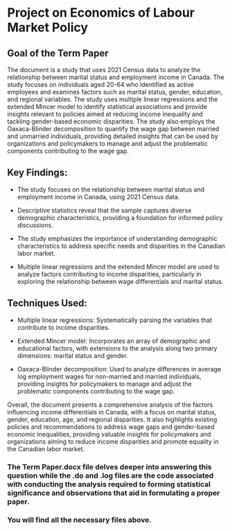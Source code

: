 # Project on Economics of Labour Market Policy

## Goal of the Term Paper

The document is a study that uses 2021 Census data to analyze the relationship between marital status and employment income in Canada. The study focuses on individuals aged 20-64 who identified as active employees and examines factors such as marital status, gender, education, and regional variables. The study uses multiple linear regressions and the extended Mincer model to identify statistical associations and provide insights relevant to policies aimed at reducing income inequality and tackling gender-based economic disparities. The study also employs the Oaxaca-Blinder decomposition to quantify the wage gap between married and unmarried individuals, providing detailed insights that can be used by organizations and policymakers to manage and adjust the problematic components contributing to the wage gap.


## Key Findings:

- The study focuses on the relationship between marital status and employment income in Canada, using 2021 Census data.

- Descriptive statistics reveal that the sample captures diverse demographic characteristics, providing a foundation for informed policy discussions.

- The study emphasizes the importance of understanding demographic characteristics to address specific needs and disparities in the Canadian labor market.

- Multiple linear regressions and the extended Mincer model are used to analyze factors contributing to income disparities, particularly in exploring the relationship between wage differentials and marital status.

## Techniques Used:

- Multiple linear regressions: Systematically parsing the variables that contribute to income disparities.

- Extended Mincer model: Incorporates an array of demographic and educational factors, with extensions to the analysis along two primary dimensions: marital status and gender.

- Oaxaca-Blinder decomposition: Used to analyze differences in average log employment wages for non-married and married individuals, providing insights for policymakers to manage and adjust the problematic components contributing to the wage gap.

Overall, the document presents a comprehensive analysis of the factors influencing income differentials in Canada, with a focus on marital status, gender, education, age, and regional disparities. It also highlights existing policies and recommendations to address wage gaps and gender-based economic inequalities, providing valuable insights for policymakers and organizations aiming to reduce income disparities and promote equality in the Canadian labor market.

### The Term Paper.docx file delves deeper into answering this question while the .do and .log files are the code associated with conducting the analysis required to forming statistical significance and observations that aid in formulating a proper paper.

### You will find all the necessary files above.

